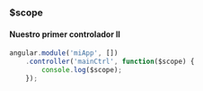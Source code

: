 ### $scope
#### Nuestro primer controlador II

```javascript
angular.module('miApp', [])
    .controller('mainCtrl', function($scope) {
        console.log($scope);
    });
```
